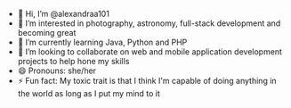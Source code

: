 - 👋 Hi, I’m @alexandraa101
- 👀 I’m interested in photography, astronomy, full-stack development and becoming great 
- 🌱 I’m currently learning Java, Python and PHP
- 💞️ I’m looking to collaborate on web and mobile application development projects to help hone my skills
- 😄 Pronouns: she/her
- ⚡ Fun fact: My toxic trait is that I think I'm capable of doing anything in the world as long as I put my mind to it

<!---
alexandraa101/alexandraa101 is a ✨ special ✨ repository because its `README.md` (this file) appears on your GitHub profile.
You can click the Preview link to take a look at your changes.
--->
